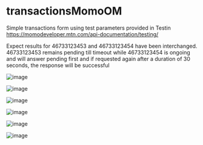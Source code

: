 # transactionsMomoOM
Simple transactions form using test parameters provided in Testin https://momodeveloper.mtn.com/api-documentation/testing/

Expect results for 46733123453 and 46733123454 have been interchanged. 
46733123453 remains pending till timeout while 46733123454 is ongoing and will answer pending first and if requested again after a duration of 30 seconds, the response will be successful

![image](https://user-images.githubusercontent.com/31441168/120430282-140f3e80-c377-11eb-868a-83f818776c31.png)

![image](https://user-images.githubusercontent.com/31441168/120430260-0bb70380-c377-11eb-9b6b-b254286865d1.png)

![image](https://user-images.githubusercontent.com/31441168/120430178-e2967300-c376-11eb-86a3-3159aaeb4d80.png)

![image](https://user-images.githubusercontent.com/31441168/120430206-f2ae5280-c376-11eb-91ce-1a6018204377.png)

![image](https://user-images.githubusercontent.com/31441168/120430224-fa6df700-c376-11eb-8a4a-d379ddb2ba0d.png)

![image](https://user-images.githubusercontent.com/31441168/120430245-02c63200-c377-11eb-80dd-7f1dc37a220c.png)

